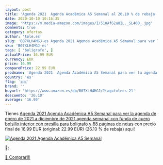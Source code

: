 ```yaml
---
layout: post
title: 'Agenda 2021  Agenda Académica A5 Semanal al 26.10 % de rebaja'
date: 2020-10-10 10:16:35
image: 'https://m.media-amazon.com/images/I/510AfG2a8IL._SL400_.jpg'
comments: true
category: ofertas
author: 'tole.es'
slug: 'B07XLH4MGJ-es Agenda 2021 Agenda Académica A5 Semanal para ver la agenda...'
sku: 'B07XLH4MGJ-es'
tags: [ 'bolígrafo', ]
actualPrice: 16.99 EUR
currency: EUR
price: 16.99
comparePrice: 22.99 EUR
prodname: 'Agenda 2021  Agenda Académica A5 Semanal para ver la agenda de enero de 2021 a diciembre de 2021  agenda semanal con funda de cuero  bolsillo interior con presilla para bolígrafo y 88 páginas de notas'
country: 'es'
flag: '🇪🇸'
brand: ''
buyurl: 'https://www.amazon.es/dp/B07XLH4MGJ/?tag=tolees-21'
descuento: '26.10'
average: '16.99'
---
```


Tienes [Agenda 2021  Agenda Académica A5 Semanal para ver la agenda de enero de 2021 a diciembre de 2021  agenda semanal con funda de cuero  bolsillo interior con presilla para bolígrafo y 88 páginas de notas](https://www.amazon.es/dp/B07XLH4MGJ/?tag=tolees-21) con precio final de  16.99 EUR (original: 22.99 EUR) (26.10 %  de rebaja) aqui!

[![Agenda 2021  Agenda Académica A5 Semanal](https://m.media-amazon.com/images/I/510AfG2a8IL._SL400_.jpg)](https://www.amazon.es/dp/B07XLH4MGJ/?tag=tolees-21)

🔎:


[🛒 Comprar!!!](https://www.amazon.es/dp/B07XLH4MGJ/?tag=tolees-21)
